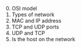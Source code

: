 0. OSI model
1. Types of network
2. MAC and IP address
4. TCP and UDP ports
3. UDP and TCP
5. Is the host on the network
